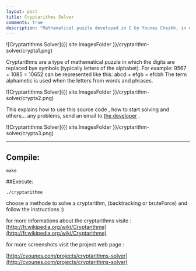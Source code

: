 ```yaml
---
layout: post
title: Cryptarithms Solver
comments: true
description: "Mathematical puzzle developed in C by Younes Cheikh, in which the digits are replaced bye symbols (typically letters of the alphabet)."
---
```


![Cryptartithms Solver]({{ site.ImagesFolder }}/cryptarithm-solver/crypta1.png) 

Cryptarithms are a type of mathematical puzzle in which the digits are replaced bye symbols (typically letters of the alphabet). For example: 9567 + 1085 = 10652 can be represented like this: abcd + efgb = efcbh The term alphametic is used when the letters from words and phrases.

![Cryptartithms Solver]({{ site.ImagesFolder }}/cryptarithm-solver/crypta2.png) 

This explains how to use this source code , how to start solving and others...
any problems, send an email to [the developer](contact@cyounes.com) .

![Cryptartithms Solver]({{ site.ImagesFolder }}/cryptarithm-solver/crypta3.png) 


----------------------------------------------------------------------

## Compile:
```
make
```

##Execute:
```
./cryptarithme
```

choose a methode to solve a cryptarithm, (backtracking or bruteForce)
and follow the instructions :) 

for more informations about the cryptarithms visite :
[http://fr.wikipedia.org/wiki/Cryptarithme](http://fr.wikipedia.org/wiki/Cryptarithme)

for more screenshots visit the project web page : 

[http://cyounes.com/projects/cryptarithms-solver](http://cyounes.com/projects/cryptarithms-solver)

